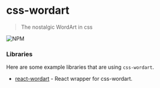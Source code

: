 # css-wordart

> The nostalgic WordArt in css

![NPM](https://img.shields.io/npm/v/css-wordart.svg)

### Libraries

Here are some example libraries that are using `css-wordart`.

- [react-wordart](https://github.com/yershalom/react-wordart) - React wrapper for css-wordart.

